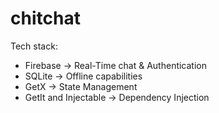 # chitchat

Tech stack:
- Firebase -> Real-Time chat & Authentication
- SQLite -> Offline capabilities
- GetX -> State Management
- GetIt and Injectable -> Dependency Injection
